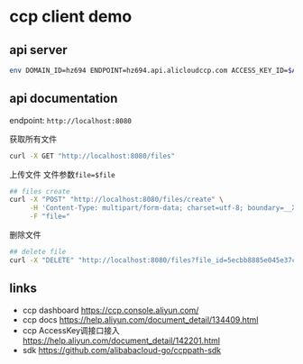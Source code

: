 # ccp client demo

## api server 

```sh
env DOMAIN_ID=hz694 ENDPOINT=hz694.api.alicloudccp.com ACCESS_KEY_ID=$ACCESS_KEY_ID ACCESS_KEY_SECRET=$ACCESS_KEY_SECRET DRIVE_ID=1 go run main.go
```

## api documentation

endpoint: `http://localhost:8080`

获取所有文件

```sh
curl -X GET "http://localhost:8080/files"
```

上传文件 文件参数`file=$file`

```sh 
## files create
curl -X "POST" "http://localhost:8080/files/create" \
     -H 'Content-Type: multipart/form-data; charset=utf-8; boundary=__X_PAW_BOUNDARY__' \
     -F "file="
```

删除文件

```sh
## delete file
curl -X "DELETE" "http://localhost:8080/files?file_id=5ecbb8885e045e37ce8f4c7c86a755c97dde275e"
```

## links

* ccp dashboard https://ccp.console.aliyun.com/
* ccp docs https://help.aliyun.com/document_detail/134409.html
* ccp AccessKey调接口接入 https://help.aliyun.com/document_detail/142201.html
* sdk https://github.com/alibabacloud-go/ccppath-sdk
